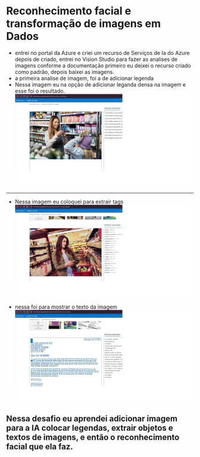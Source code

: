 # Reconhecimento facial e transformação de imagens em Dados

* entrei no portal da Azure e criei um recurso de Serviços de Ia do Azure
depois de criado, entrei no Vision Studio para fazer as analises de imagens conforme a documentação
primeiro eu deixei o recurso criado como padrão, depois baixei as imagens.
* a primeira analise de imagem, foi a de adicionar legenda 
* Nessa imagem eu na opção de adicionar leganda densa na imagem e esse foi o resultado.
![alt text](<imagem 1 com legenda densa.jpg>)
----------------------------------------------------------------------------------------------
* Nessa imagem eu coloquei para extrair tags
![alt text](<imagem 2 extraindo tags.jpg>)

* nessa foi para mostrar o texto da imagem
![alt text](letter.jpg)


## Nessa desafio eu aprendei adicionar imagem para a IA colocar legendas, extrair objetos e textos de imagens, e então o reconhecimento facial que ela faz.